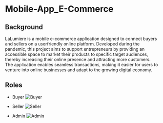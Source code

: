 # Mobile-App_E-Commerce

## Background
LaLumiere is a mobile e-commerce application designed to connect buyers and sellers on a userfriendly online platform. Developed during the pandemic, this project aims to support entrepreneurs by providing an accessible space to market their products to specific target audiences, thereby increasing their online presence and attracting more customers. The application enables seamless transactions, making it easier for users to venture into online businesses and adapt to the growing digital economy.

## Roles
- Buyer
  ![Buyer](https://github.com/user-attachments/assets/ee7865ac-2517-4d57-8d3f-7d4a20e20c5a)
  
- Seller
  ![Seller](https://github.com/user-attachments/assets/c1db3036-e409-4c24-a4c6-fdb80958632b)

- Admin
  ![Admin](https://github.com/user-attachments/assets/072c0159-509f-4735-8a03-8e4c1886aa28)
